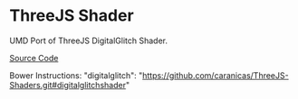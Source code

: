 ThreeJS Shader
===============

UMD Port of ThreeJS DigitalGlitch Shader.

[Source Code](https://github.com/mrdoob/three.js/blob/master/examples/js/shaders/DigitalGlitch.js)


Bower Instructions:
"digitalglitch": "https://github.com/caranicas/ThreeJS-Shaders.git#digitalglitchshader"
